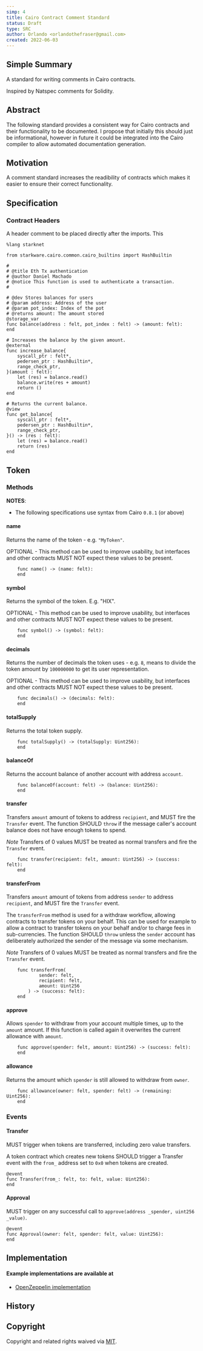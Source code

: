 ```yaml
---
simp: 4
title: Cairo Contract Comment Standard
status: Draft
type: SRC
author: Orlando <orlandothefraser@gmail.com>
created: 2022-06-03
---
```


## Simple Summary

A standard for writing comments in Cairo contracts.

Inspired by Natspec comments for Solidity.

## Abstract

The following standard provides a consistent way for Cairo contracts and their functionality to be documented. I propose that initially this should just be informational, however in future it could be integrated into the Cairo compiler to allow automated documentation generation. 


## Motivation

A comment standard increases the readibility of contracts which makes it easier to ensure their correct functionality. 


## Specification

### Contract Headers 

A header comment to be placed directly after the imports. This 



```
%lang starknet

from starkware.cairo.common.cairo_builtins import HashBuiltin

#
# @title Eth Tx authentication
# @author Daniel Machado
# @notice This function is used to authenticate a transaction.
#

# @dev Stores balances for users
# @param address: Address of the user
# @param pot_index: Index of the pot
# @returns amount: The amount stored
@storage_var
func balance(address : felt, pot_index : felt) -> (amount: felt):
end

# Increases the balance by the given amount.
@external
func increase_balance{
    syscall_ptr : felt*,
    pedersen_ptr : HashBuiltin*,
    range_check_ptr,
}(amount : felt):
    let (res) = balance.read()
    balance.write(res + amount)
    return ()
end

# Returns the current balance.
@view
func get_balance{
    syscall_ptr : felt*,
    pedersen_ptr : HashBuiltin*,
    range_check_ptr,
}() -> (res : felt):
    let (res) = balance.read()
    return (res)
end
```







## Token
### Methods

**NOTES**:
 - The following specifications use syntax from Cairo `0.8.1` (or above)


#### name

Returns the name of the token - e.g. `"MyToken"`.

OPTIONAL - This method can be used to improve usability,
but interfaces and other contracts MUST NOT expect these values to be present.


``` cairo
    func name() -> (name: felt):
    end
```


#### symbol

Returns the symbol of the token. E.g. "HIX".

OPTIONAL - This method can be used to improve usability,
but interfaces and other contracts MUST NOT expect these values to be present.

``` cairo
    func symbol() -> (symbol: felt):
    end
```

#### decimals

Returns the number of decimals the token uses - e.g. `8`, means to divide the token amount by `100000000` to get its user representation.

OPTIONAL - This method can be used to improve usability,
but interfaces and other contracts MUST NOT expect these values to be present.

``` cairo
    func decimals() -> (decimals: felt):
    end
```


#### totalSupply

Returns the total token supply.

``` cairo
    func totalSupply() -> (totalSupply: Uint256):
    end
```



#### balanceOf

Returns the account balance of another account with address `account`.

``` cairo
    func balanceOf(account: felt) -> (balance: Uint256):
    end
```



#### transfer

Transfers `amount` amount of tokens to address `recipient`, and MUST fire the `Transfer` event.
The function SHOULD `throw` if the message caller's account balance does not have enough tokens to spend.

*Note* Transfers of 0 values MUST be treated as normal transfers and fire the `Transfer` event.

``` cairo
    func transfer(recipient: felt, amount: Uint256) -> (success: felt):
    end
```



#### transferFrom

Transfers `amount` amount of tokens from address `sender` to address `recipient`, and MUST fire the `Transfer` event.

The `transferFrom` method is used for a withdraw workflow, allowing contracts to transfer tokens on your behalf.
This can be used for example to allow a contract to transfer tokens on your behalf and/or to charge fees in sub-currencies.
The function SHOULD `throw` unless the `sender` account has deliberately authorized the sender of the message via some mechanism.

*Note* Transfers of 0 values MUST be treated as normal transfers and fire the `Transfer` event.

``` cairo
    func transferFrom(
            sender: felt, 
            recipient: felt, 
            amount: Uint256
        ) -> (success: felt):
    end
```



#### approve

Allows `spender` to withdraw from your account multiple times, up to the `amount` amount. If this function is called again it overwrites the current allowance with `amount`.

``` cairo
    func approve(spender: felt, amount: Uint256) -> (success: felt):
    end
```


#### allowance

Returns the amount which `spender` is still allowed to withdraw from `owner`.

``` cairo
    func allowance(owner: felt, spender: felt) -> (remaining: Uint256):
    end
```

### Events


#### Transfer

MUST trigger when tokens are transferred, including zero value transfers.

A token contract which creates new tokens SHOULD trigger a Transfer event with the `from_` address set to `0x0` when tokens are created.

``` cairo
@event
func Transfer(from_: felt, to: felt, value: Uint256):
end
```



#### Approval

MUST trigger on any successful call to `approve(address _spender, uint256 _value)`.

``` cairo
@event
func Approval(owner: felt, spender: felt, value: Uint256):
end
```

## Implementation

#### Example implementations are available at
- [OpenZeppelin implementation](https://github.com/OpenZeppelin/cairo-contracts/tree/main/src/openzeppelin/token/erc20)


## History


## Copyright

Copyright and related rights waived via [MIT](../LICENSE).
